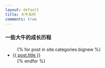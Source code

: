 ```yaml
---
layout: default
title: 大牛系列
comments: true
---
```


### 一些大牛的成长历程

<ul>
　{% for post in site.categories.bignew %}
　　<li><a href="{{ post.url }}">{{ post.title }}</a></li>
　{% endfor %}
</ul>